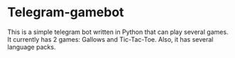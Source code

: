 # Telegram-gamebot
This is a simple telegram bot written in Python that can play several games. It currently has 2 games: Gallows and Tic-Tac-Toe. Also, it has several language packs.
 
